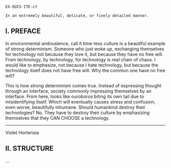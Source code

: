```
EX·QUIS·ITE·LY

In an extremely beautiful, delicate, or finely detailed manner.
```

## I. PREFACE

In environmental ambivalence, call it time-less culture is a beautiful example of strong determinism. Someone who just
woke up, exchanging themselves for technology not because they love it, but because they have no free will. From
technology, by technology, for technology is real chain of chaos. I would like to emphasize, not because I hate
technology, but because the technology itself does not have free will. Why the common one have no free will?

This is how strong determinism comes true. Instead of expressing thought through an interface, society commonly
impressing themselves by an interface. From here, looks like ouroboros biting its own tail due to misidentifying itself.
Which will eventually causes stress and confusion, even worse, beautifully inhumane. Should humankind destroy their
technologies? No. They have to destroy their culture by emphasizing themselves that they CAN CHOOSE a technology.

---

Violet Hortensia

## II. STRUCTURE

...
